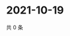# 2021-10-19

共 0 条

<!-- BEGIN WEIBO -->
<!-- 最后更新时间 Tue Oct 19 2021 12:01:02 GMT+0800 (China Standard Time) -->

<!-- END WEIBO -->
